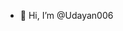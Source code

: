 - 👋 Hi, I’m @Udayan006
  

<!---
Udayan006/Udayan006 is a ✨ special ✨ repository because its `README.md` (this file) appears on your GitHub profile.
You can click the Preview link to take a look at your changes.
--->
